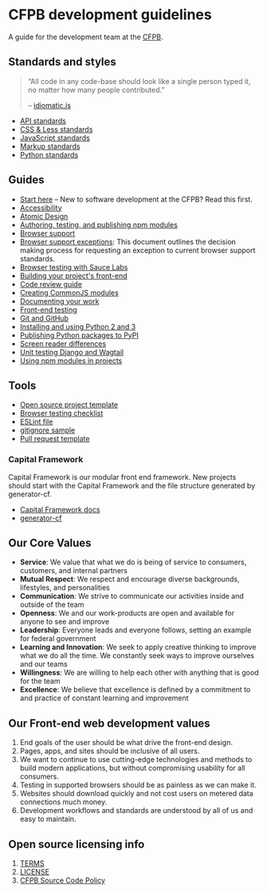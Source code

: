 # CFPB development guidelines

A guide for the development team at the [CFPB](https://cfpb.github.io/).

## Standards and styles

> “All code in any code-base should look like a single person typed it, no matter how many people contributed.”
>
> – [idiomatic.js](https://github.com/rwaldron/idiomatic.js/#all-code-in-any-code-base-should-look-like-a-single-person-typed-it-no-matter-how-many-people-contributed)

- [API standards](standards/api.md)
- [CSS & Less standards](standards/css.md)
- [JavaScript standards](standards/javascript.md)
- [Markup standards](standards/markup.md)
- [Python standards](standards/python.md)

## Guides

- [Start here](guides/start-here.md) – New to software development at the CFPB? Read this first.
- [Accessibility](guides/accessibility.md)
- [Atomic Design](guides/atomic-design.md)
- [Authoring, testing, and publishing npm modules](guides/authoring-npm-modules.md)
- [Browser support](guides/browser-support.md)
- [Browser support exceptions](guides/browser-support-exceptions.md): This document
outlines the decision making process for requesting an exception to current
browser support standards.
- [Browser testing with Sauce Labs](guides/browser-testing-with-sauce-labs.md)
- [Building your project's front-end](guides/build.md)
- [Code review guide](guides/code-reviews.md)
- [Creating CommonJS modules](guides/creating-commonjs-modules.md)
- [Documenting your work](guides/documentation.md)
- [Front-end testing](guides/front-end-testing.md)
- [Git and GitHub](guides/git.md)
- [Installing and using Python 2 and 3](guides/installing-python.md)
- [Publishing Python packages to PyPI](guides/pypi.md)
- [Screen reader differences](guides/screen-reader-differences.md)
- [Unit testing Django and Wagtail](guides/unittesting-django-wagtail.md)
- [Using npm modules in projects](guides/using-npm-modules-in-projects.md)

## Tools

- [Open source project template](https://github.com/cfpb/open-source-project-template)
- [Browser testing checklist](tools/browser-checklist.md)
- [ESLint file](.eslintrc)
- [gitignore sample](.gitignore)
- [Pull request template](https://raw.githubusercontent.com/cfpb/development/master/.github/PULL_REQUEST_TEMPLATE.md)

### Capital Framework

Capital Framework is our modular front end framework. New projects should start with the Capital Framework and the file structure generated by generator-cf.

- [Capital Framework docs](https://cfpb.github.io/capital-framework/)
- [generator-cf](https://github.com/cfpb/generator-cf)

## Our Core Values

- **Service**: We value that what we do is being of service to consumers, customers, and internal partners
- **Mutual Respect**: We respect and encourage diverse backgrounds, lifestyles, and personalities
- **Communication**: We strive to communicate our activities inside and outside of the team
- **Openness**: We and our work-products are open and available for anyone to see and improve
- **Leadership**: Everyone leads and everyone follows, setting an example for federal government
- **Learning and Innovation**: We seek to apply creative thinking to improve what we do all the time. We constantly seek ways to improve ourselves and our teams
- **Willingness**: We are willing to help each other with anything that is good for the team
- **Excellence**: We believe that excellence is defined by a commitment to and practice of constant learning and improvement

## Our Front-end web development values

1. End goals of the user should be what drive the front-end design.
2. Pages, apps, and sites should be inclusive of all users.
3. We want to continue to use cutting-edge technologies and methods to build modern applications, but without compromising usability for all consumers.
4. Testing in supported browsers should be as painless as we can make it.
5. Websites should download quickly and not cost users on metered data connections much money.
6. Development workflows and standards are understood by all of us and easy to maintain.


## Open source licensing info
1. [TERMS](TERMS.md)
2. [LICENSE](LICENSE)
3. [CFPB Source Code Policy](https://github.com/cfpb/source-code-policy/)
